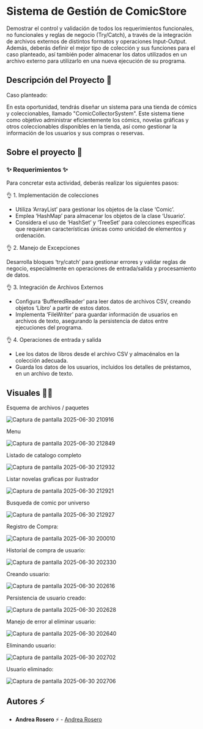 # Sistema de Gestión de ComicStore

Demostrar el control y validación de todos los requerimientos funcionales, no funcionales y reglas de negocio (Try/Catch), a través de la integración de archivos externos de distintos formatos y operaciones Input-Output. Además, deberás definir el mejor tipo de colección y sus funciones para el caso planteado, así también poder almacenar los datos utilizados en un archivo externo para utilizarlo en una nueva ejecución de su programa.
## Descripción del Proyecto :scroll:

Caso planteado: 

En esta oportunidad, tendrás diseñar un sistema para una tienda de cómics y coleccionables, llamado "ComicCollectorSystem". Este sistema tiene como objetivo administrar eficientemente los cómics, novelas gráficas y otros coleccionables disponibles en la tienda, así como gestionar la información de los usuarios y sus compras o reservas.

## Sobre el proyecto 🚀

### ✨ Requerimientos ✨

Para concretar esta actividad, deberás realizar los siguientes pasos: 

👌 1. Implementación de colecciones

- Utiliza ‘ArrayList’ para gestionar los objetos de la clase ‘Comic’.
- Emplea ‘HashMap’ para almacenar los objetos de la clase ‘Usuario’.
- Considera el uso de ‘HashSet’ y ‘TreeSet’ para colecciones específicas que requieran características únicas como unicidad de elementos y ordenación.


👌 2. Manejo de Excepciones

Desarrolla bloques ‘try/catch’ para gestionar errores y validar reglas de negocio, especialmente en operaciones de entrada/salida y procesamiento de datos.

👌 3. Integración de Archivos Externos

- Configura ‘BufferedReader’ para leer datos de archivos CSV, creando objetos ‘Libro’ a partir de estos datos.
- Implementa ‘FileWriter’ para guardar información de usuarios en archivos de texto, asegurando la persistencia de datos entre ejecuciones del programa.

👌 4. Operaciones de entrada y salida 

- Lee los datos de libros desde el archivo CSV y almacénalos en la colección adecuada.
- Guarda los datos de los usuarios, incluidos los detalles de préstamos, en un archivo de texto.



## Visuales :mage_woman:

Esquema de archivos / paquetes

![Captura de pantalla 2025-06-30 210916](https://github.com/user-attachments/assets/fb1c2263-bb5b-4efa-90cc-40826e603401)

Menu

![Captura de pantalla 2025-06-30 212849](https://github.com/user-attachments/assets/88d76852-4b57-4369-87f0-42cd6c1541ad)

Listado de catalogo completo

![Captura de pantalla 2025-06-30 212932](https://github.com/user-attachments/assets/d62b4872-09ad-4314-bd36-abd544958bc6)

Listar novelas graficas por ilustrador

![Captura de pantalla 2025-06-30 212921](https://github.com/user-attachments/assets/226012bf-bb27-4ffd-9db1-aeb11737b175)

Busqueda de comic por universo 

![Captura de pantalla 2025-06-30 212927](https://github.com/user-attachments/assets/803f9e44-cb34-48ee-91f5-1fbb1a650c09)

Registro de Compra:

![Captura de pantalla 2025-06-30 200010](https://github.com/user-attachments/assets/050bbccc-c246-4716-b263-b9107633ae99)

Historial de compra de usuario: 

![Captura de pantalla 2025-06-30 202330](https://github.com/user-attachments/assets/650a9d4d-0693-425f-87b6-946336669800)

Creando usuario:

![Captura de pantalla 2025-06-30 202616](https://github.com/user-attachments/assets/2a715984-b9fb-4933-9969-f5df58fdc537)

Persistencia de usuario creado: 

![Captura de pantalla 2025-06-30 202628](https://github.com/user-attachments/assets/1664cdeb-8bbe-40b3-9847-290afb742f08)

Manejo de error al eliminar usuario: 

![Captura de pantalla 2025-06-30 202640](https://github.com/user-attachments/assets/038fec64-3c06-4fc6-9f59-69fbf0dbc6c0)

Eliminando usuario: 

![Captura de pantalla 2025-06-30 202702](https://github.com/user-attachments/assets/30872ad9-6ca0-4577-a6b6-8fb33fe524b8)

Usuario eliminado: 

![Captura de pantalla 2025-06-30 202706](https://github.com/user-attachments/assets/197e6191-ae30-47b7-a92c-3815c8f90fbe)

## Autores ⚡ 

- **Andrea Rosero** ⚡  - [Andrea Rosero](https://github.com/andreaendigital)

